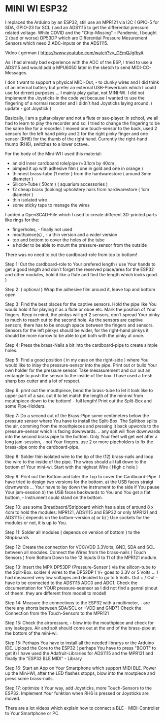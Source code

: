 # MINI WI ESP32

I replaced the Arduino by an ESP32, still use an MPR121 via I2C ( GPIO-5 for SDA, GPIO-23 for SCL ) and an ADS1115 to get the differential pressure related voltage.
While COVID and the "Chip-Missing" - Pandemic, I bought 2 (bad or worse) DP53DP which are Differential Pressure Mesurement Sensors which need 2 ADC-inputs on the ADS1115.

Video ( german ) https://www.youtube.com/watch?v=_GEmQJgfbyA


As I had already bad experience with the ADC of the ESP, I tried to use a ADS115 and would add a MPU6050 later in the sketch to send MIDI-CC-Messages.

I don´t want to support a physical MIDI-Out, - to clunky wires and I did think of an internal battery but prefer an external USB-Powerbank which I could use for dirrent purposes ... I mainly play guitar, not MINI-WI. I did not implement the Joysticks in the code yet because I wanted to use the fingering of a normal recorder and I didn´t had Joysticks laying around. ( update - got Joystick )

Basically, I am a guitar-player and not a flute or sax-player. In school, we all had to learn to play the recorder and so, I tried to change the fingering to be the same like for a recorder.
I moved one touch-sensor to the back, used 2 sensors for the left hand pinky and 2 for the right pinky finger and one sensor (RH6) for the thumb of the right hand. 
Currently the right-hand thumb (RH6), switches to a lower octave.

For the body of the Mini-WI I used this material:
- an old inner cardboard role/pipe r=3.1cm by 40cm , 
- pimped it up with adhesive film ( one in gold and one in orange )
- thinnest brass-tube (1 meter ) from the hardwarestore ( around 3mm diameter )
- Silicon-Tube ( 50cm ) ( aquarium accessories )
- 12 cheap brass (looking) upholstery nails from hardwarestore ( 1cm diameter )
- thin isolated wire
- some sticky tape to manage the wires

I added a OpenSCAD-File which I used to create different 3D-printed parts like rings for the:
- fingerholes, - finally not used
- mouthpiece(s) , - a thin version and a wider version 
- top and bottom to cover the holes of the tube
- a holder to be able to mount the pressure-sensor from the outside

There was no need to cut the cardboard-role from top to bottom! 

Step 1:
Cut the cardboard-role to Your prefered length ( use Your hands to get a good length and don´t forget the reserved place/area for the ESP32 and other modules, hold it like a flute and find the length which looks good. )

Step 2: ( optional )
Wrap the adhesive film around it, leave top and bottom open

Step 3: 
Find the best places for the captive sensors. Hold the pipe like You would hold it for playing it as a flute or oboe etc.
Mark the position of Your fingers. Keep in mind, the pinkys will get 2 sensors, don´t spread Your pinky to much to reach out to the second hole.
As the sensors are captive sensors, there has to be enough space between the fingers and sensors.
Sensors for the left pinkys should be wider, for the right-hand pinkys it should be more narrow to be able to get both with the pinky at once.

Step 4:
Press the brass-Nails a bit into the cardboard-pipe to create simple holes.

Step 5:
Find a good position ( in my case on the right-side ) where You would like to inlay the pressure-sensor into the pipe.
Print out or build Your own holder for the pressure sensor. Take mesasurement and cur out an rectangle to push the sensor to the inside of the box. 
I have used a fresh sharp box cutter and a lot of respect.

Step 6:
print out the mouthpiece, bend the brass-tube to let it look like to upper part of a sax.
cut it  to let match the length of the mini-wi from mouthpiece down to the bottom! - full length!
Print out the Split-Box and some Pipe-Holders.

Step 7:
Do a second cut of the Brass-Pipe some centimeters below the pressure sensor where You have to install the Split-Box.
The Splitbox splits the air, comming from the mouthpieces and pressing it back upwords to the pressure-sensor which is facing downwards. 
.. any spit will flow downwards into the second brass pipe to the bottom.
Only Your feet will get wet after a long jam-session, - not Your fingers.
use 2 or more pipeholders to fix the brass-pipe onto the cardboard-pipe.

Step 8:
Solder thin isolated wire to the tip of the (12) brass-nails and loop the wire to the inside of the pipe. 
The wires should all fall down to the bottom of Your mini-wi.
Start with the highest Wire ( High c hole )

Step 9:
Print out the Bottom and later the Top to cover the Cardboard-Pipe.
I have tried to design two versions for the bottom. 
a) the USB faces straigt downwards ... Your have to lay down the instrument to the side if You pause Your jam-session
b) the USB faces backwards to You and You get a flat bottom, - Instrument could stand on the bottom.

Step 10:
use some Breadbaord/Stripboard which has a size of around 8 x 4cm to hold the modules:
MPR121, ADS1115 and ESP32 or only MPR121 and ADS1115 ( depends on the bottom-version a) or b) ) 
Use sockets for the modules or not, it is up to You.

Step 11:
Solder all modules ( depends on version of bottom ) to the Stripboards

Step 12:
Create the connection for VCC/VDD 3.3Volts, GND, SDA and SCL between all modules.
Connect the Wires from the brass-nails ( Touch Sensors ) from Bottom Down to the 12 Inputs 0 to 11 of the MPR121 module.

Step 13: 
Insert the MPX DP53DP (Pressure-Sensor ) via the silicon-tube to the Split-Box.
solder 4 wires to the DP52DP ( V+ goes to 3.3V or 5 Volts ...  I had measured very low voltages and decided to go to 5 Volts.
Out + / Out - have to be connected to the ADS1115 ADC0 and ADC1.
Check the documentation for YOUR pressure-seensor as I did not find a genral pinout of theem. they are different from modell to model!

Step 14:
Measure the connections to the ESP32 with a multimeter, - are there any shorts between SDA/SCL or +VDD and GND??
Check the Connection from the Touch-Sensors to the MPR121

Step 15:
Check the airpressure, - blow into the mouthpiece and check for any leakages. Air and spit should come out at the end of the brass-pipe at the bottom of the mini-wi.

Step 15:
Perhaps You have to install all the needed librarys or the Arduino IDE.
Upload the Core to the ESP32 ( perhaps You have to press "BOOT" to get it) 
I have used the Adafruit-Libraries for ADS1115 and the MPR121 and finally the "ESP32 BLE MIDI" - Library

Step 16:
Start an App on Your Smartphone which support MIDI BLE. 
Power up the Mini-WI, after the LED flashes stopps, blow into the moutpiece and press some brass-nails.

Step 17:
optimize it Your way, add Joysticks, more Touch-Sensors to the ESP32. 
Implement Your funktion when RH6 is pressed or Joysticks are moved.

There are a lot videos which explain how to connect a BLE - MIDI-Controller to Your Smartphone or PC.
